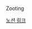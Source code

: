Zooting

[노션 링크](https://familiar-telescope-ef1.notion.site/ZOOTING-e7fd7a90fc1d4b9f82afe666b51fcf20?pvs=4)
